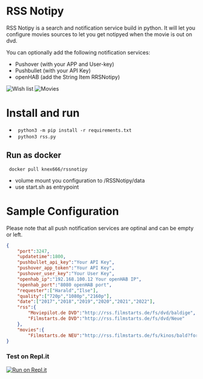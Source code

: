 # RSS Notipy

RSS Notipy is a search and notification service build in python.
It will let you configure movies sources to let you get notipyed when the movie is out on dvd.

You can optionally add the following notification services:
* Pushover (with your APP and User-key)
* Pushbullet (with your API Key)
* openHAB (add the String Item RRSNotipy)

![Wish list](https://i.ibb.co/ynrnt56/1.png)
![Movies](https://i.ibb.co/MNfhBVJ/2.png)

# Install and run

* ` python3 -m pip install -r requirements.txt`
* ` python3 rss.py`

## Run as docker
` docker pull knex666/rssnotipy`

* volume mount you configuration to /RSSNotipy/data
* use start.sh as entrypoint

# Sample Configuration

Please note that all push notification services are optinal and can be empty or left.

```json
{
    "port":3247, 
    "updatetime":1800, 
    "pushbullet_api_key":"Your API Key",
    "pushover_app_token":"Your API Key",
    "pushover_user_key":"Your User Key",
    "openhab_ip":"192.168.100.12 Your openHAB IP",
    "openhab_port":"8080 openHAB port",
    "requester":["Harald","Ilse"], 
    "quality":["720p","1080p","2160p"], 
    "date":["2017","2018","2019","2020","2021","2022"],
    "rss":{   
        "Moviepilot.de DVD":"http://rss.filmstarts.de/fs/dvd/baldige", 
        "Filmstarts.de DVD":"http://rss.filmstarts.de/fs/dvd/Neue" 
    }, 
    "movies":{ 
        "Filmstarts.de NEU":"http://rss.filmstarts.de/fs/kinos/bald?format=xml" 
} 
```

### Test on Repl.it
[![Run on Repl.it](https://repl.it/badge/github/maschhoff/RSSNotipy)](https://repl.it/github/maschhoff/RSSNotipy)